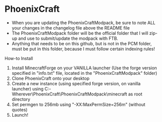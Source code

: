 PhoenixCraft
============
- When you are updating the PhoenixCraftModpack, be sure to note ALL your changes in the changelog file above the README file
- The PhoenixCraftModpack folder will be the official folder that I will zip-up and use to submit/update the modpack with FTB.
- Anything that needs to be on this github, but is not in the PCM folder, must be put in this folder, because I must follow certain indexing rules!


How-to Install

1. Install MinecraftForge on your VANILLA launcher (Use the forge version specified in "info.txt" file, located in the "PhoenixCraftModpack" folder)
2. Clone PhoenixCraft onto your desktop
3. Create a new instance (using specified forge version, on vanilla launcher) using C:\-Wherever\PhoenixCraft\PhoenixCraftModpack\minecraft as root directory
4. Set permgen to 256mb using "-XX:MaxPermSize=256m" (without quotes)
5. Launch!

